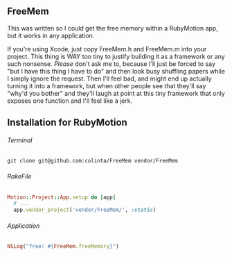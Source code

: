 FreeMem
-------

This was written so I could get the free memory within a RubyMotion app, but it
works in any application.

If you're using Xcode, just copy FreeMem.h and FreeMem.m into your project.
This thing is WAY too tiny to justify building it as a framework or any such
nonsense.  *Please* don't ask me to, because I'll just be forced to say "but I
have this thing I have to do" and then look busy shuffling papers while I simply
ignore the request.  Then I'll feel bad, and might end up actually turning it
into a framework, but when other people see that they'll say "why'd you bother"
and they'll laugh at point at this tiny framework that only exposes one function
and I'll feel like a jerk.

Installation for RubyMotion
------------

###### Terminal
    git clone git@github.com:colinta/FreeMem vendor/FreeMem

###### RakeFile
```ruby
Motion::Project::App.setup do |app|
  # ...
  app.vendor_project('vendor/FreeMem/', :static)
```

###### Application
```ruby
NSLog("free: #{FreeMem.freeMemory}")
```

